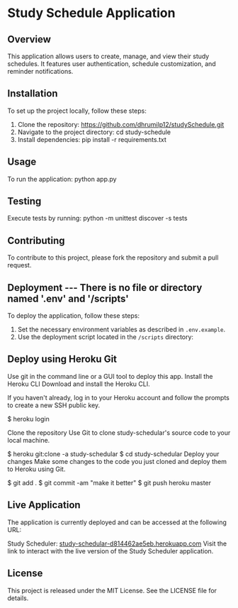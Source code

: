 # Study Schedule Application



## Overview
This application allows users to create, manage, and view their study schedules. It features user authentication, schedule customization, and reminder notifications.

## Installation
To set up the project locally, follow these steps:

1. Clone the repository: https://github.com/dhrumilp12/studySchedule.git
2. Navigate to the project directory: cd study-schedule
3. Install dependencies: pip install -r requirements.txt
   

## Usage
To run the application: python app.py


## Testing
Execute tests by running:
python -m unittest discover -s tests


## Contributing
To contribute to this project, please fork the repository and submit a pull request.


## Deployment --- There is no file or directory named '.env' and '/scripts'
To deploy the application, follow these steps:
1. Set the necessary environment variables as described in `.env.example`.
2. Use the deployment script located in the `/scripts` directory:



## Deploy using Heroku Git
Use git in the command line or a GUI tool to deploy this app.
Install the Heroku CLI
Download and install the Heroku CLI.

If you haven't already, log in to your Heroku account and follow the prompts to create a new SSH public key.

$ heroku login


Clone the repository
Use Git to clone study-schedular's source code to your local machine.

$ heroku git:clone -a study-schedular 
$ cd study-schedular
Deploy your changes
Make some changes to the code you just cloned and deploy them to Heroku using Git.

$ git add .
$ git commit -am "make it better"
$ git push heroku master

## Live Application
The application is currently deployed and can be accessed at the following URL:

Study Scheduler: [study-schedular-d814462ae5eb.herokuapp.com](https://study-schedular-d814462ae5eb.herokuapp.com/)
Visit the link to interact with the live version of the Study Scheduler application.

## License
This project is released under the MIT License. See the LICENSE file for details.




